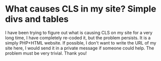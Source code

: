 
# What causes CLS in my site? Simple divs and tables

I have been trying to figure out what is causing CLS on my site for a very long time, I have completely re-coded it, but the problem persists.
It is a simply PHP+HTML website.
If possible, I don't want to write the URL of my site here, I would send it in a private message if someone could help. The problem must be very trivial.
Thank you!

        
